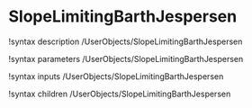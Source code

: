 # SlopeLimitingBarthJespersen

!syntax description /UserObjects/SlopeLimitingBarthJespersen

!syntax parameters /UserObjects/SlopeLimitingBarthJespersen

!syntax inputs /UserObjects/SlopeLimitingBarthJespersen

!syntax children /UserObjects/SlopeLimitingBarthJespersen


